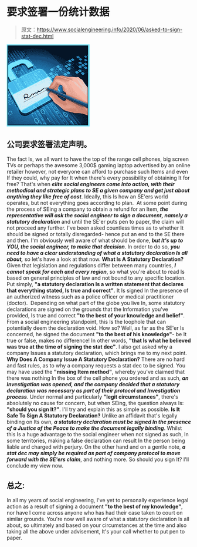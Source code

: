 # 要求签署一份统计数据

> 原文：<https://www.socialengineering.info/2020/06/asked-to-sign-stat-dec.html>

[![](img/ab3e52169bd73c09469c2299a2802334.png)](https://1.bp.blogspot.com/-CdXrhTpFOS8/XutyIj6U1qI/AAAAAAAAKLw/5INWu78LpMkGOJZVIMOqBoUzBLyUjGqFACLcBGAsYHQ/s1600/Stat%2BDec.%2Bwww.socialengineering.info.jpg)

## **公司要求签署法定声明。**

The fact Is, we all want to have the top of the range cell phones, big screen TVs or perhaps the awesome 3,000$ gaming laptop advertised by an online retailer however, not everyone can afford to purchase such Items and even If they could, why pay for It when there's every possibility of obtaining It for free? That's when ***elite social engineers come Into action, with their methodical and strategic plans to SE a given company and get just about anything they like free of cost***. Ideally, this Is how an SE'ers world operates, but not everything goes according to plan. 
  At some point during the process of SEing a company to obtain a refund for an Item, ***the representative will ask the social engineer to sign a document, namely a statutory declaration*** and until the SE'er puts pen to paper, the claim will not proceed any further. I've been asked countless times as to whether It should be signed or totally disregarded- hence put an end to the SE there and then. I'm obviously well aware of what should be done, ***but It's up to YOU, the social engineer, to make that decision***. In order to do so, ***you need to have a clear understanding of what a statutory declaration Is all about,*** so let's have a look at that now.
  **What Is A Statutory Declaration?**
  Given that legislation and regulations differ between many countries, ***I cannot speak for each and every region***, so what you're about to read Is based on general principles of law and not bound to any specific location. Put simply, **"a statutory declaration Is a written statement that declares that everything stated, Is true and correct"**. It Is signed In the presence of an authorized witness such as a police officer or medical practitioner (doctor). 
  Depending on what part of the globe you live In, some statutory declarations are signed on the grounds that the Information you've provided, Is true and correct **"to the best of your knowledge and belief"**. From a social engineering standpoint, this Is the loophole that can potentially deem the declaration void. How so? Well, as far as the SE'er Is concerned, he signed the document **"to the best of his knowledge"**- be It true or false, makes no difference! In other words, **"that Is what he believed was true at the time of signing the stat dec"**. I also get asked why a company Issues a statutory declaration, which brings me to my next point.
  **Why Does A Company Issue A Statutory Declaration?**
  There are no hard and fast rules, as to why a company requests a stat dec to be signed. You may have used the **"missing Item method"**, whereby you've claimed that there was nothing In the box of the cell phone you ordered and as such, ***an Investigation was opened, and the company decided that a statutory declaration was necessary as part of their protocol and Investigation process***. Under normal and particularly **"legit circumstances"**, there's absolutely no cause for concern, but when SEing, the question always Is: **"should you sign It?"**. I'll try and explain this as simple as possible.
  **Is It Safe To Sign A Statutory Declaration?**
  Unlike an affidavit that's legally binding on Its own, ***a statutory declaration must be signed In the presence of a Justice of the Peace to make the document legally binding***. Whilst this Is a huge advantage to the social engineer when not signed as such, In some territories, making a false declaration can result In the person being liable and charged with perjury. On the other hand and on a gentle note, ***a stat dec may simply be required as part of company protocol to move forward with the SE'ers claim***, and nothing more. So should you sign It? I'll conclude my view now.

## 总之:

In all my years of social engineering, I've yet to personally experience legal action as a result of signing a document **"to the best of my knowledge"**, nor have I come across anyone who has had their case taken to court on similar grounds. You're now well aware of what a statutory declaration Is all about, so ultimately and based on your circumstances at the time and also taking all the above under advisement, It's your call whether to put pen to paper.
